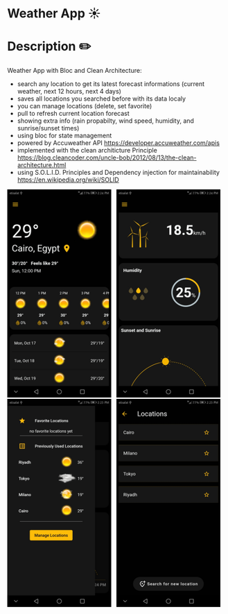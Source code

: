 # Weather App :sunny:
# Description :pencil2:
 Weather App with Bloc and Clean Architecture:
 - search any location to get its latest forecast informations (current weather, next 12 hours, next 4 days)
 - saves all locations you searched before with its data localy
 - you can manage locations (delete, set favorite)
 - pull to refresh current location forecast
 - showing extra info (rain propabilty, wind speed, humidity, and sunrise/sunset times)  
 - using bloc for state management
 - powered by Accuweather API https://developer.accuweather.com/apis
 - implemented with the clean architicture Principle https://blog.cleancoder.com/uncle-bob/2012/08/13/the-clean-architecture.html
 - using S.O.L.I.D. Principles and Dependency injection for maintainability https://en.wikipedia.org/wiki/SOLID
 
 
 <img src="./screenshots/1.jpg" width="240" height="480" > &nbsp;
 <img src="./screenshots/2.jpg" width="240" height="480" > &nbsp;
 <img src="./screenshots/3.jpg" width="240" height="480" > &nbsp;
 <img src="./screenshots/4.jpg" width="240" height="480" > &nbsp;

